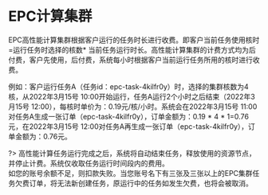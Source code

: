 # EPC计算集群

EPC高性能计算集群根据客户运行的任务时长进行收费。即客户当前任务使用核时=运行任务时选择的核数* 当前任务运行时长。高性能计算集群的计费方式均为后付费，客户先使用，后付费，系统每小时根据客户当前运行任务所用的核时进行收费。

例如：客户运行任务A（任务id：epc-task-4kilfr0y）时，选择的集群核数为4核，从2022年3月15号 10:00开始运行，任务A运行2个小时之后结束（2022年3月15号 12:00），每核时单价为：0.19元/核/小时。系统会在2022年3月15号 11:00对任务A生成一张订单（epc-task-4kilfr0y），订单金额为：0.19 * 4 * 1=0.76元，在2022年3月15号 12:00对任务A再生成一张订单（epc-task-4kilfr0y），订单金额为：0.76元。


?> 高性能计算任务运行完成之后，系统将自动结束任务，释放使用的资源节点，并停止计费。系统仅收取任务运行时间段内的费用。<br>
   如您的账号余额不足，则扣款失败。当您账号名下有三张及三张以上的EPC集群任务欠费订单，将无法新创建任务，原运行中的任务如发生欠费，也将会被取消。

